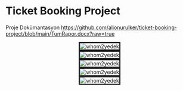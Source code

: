 #  Ticket Booking Project

Proje Dokümantasyon https://github.com/alionurulker/ticket-booking-project/blob/main/TumRapor.docx?raw=true

<div align="center">
	<img src="https://i.ibb.co/qxB4hsQ/2021-12-24-00-14-44.png" alt="whom2yedek" border="3">
</div>

<div align="center">
	<img src="https://user-images.githubusercontent.com/23097492/186728512-a57dd3f7-44ee-4c5d-8ad9-c01c1f79a2d8.png" alt="whom2yedek" border="3">
</div>


<div align="center">
	<img src="https://i.ibb.co/cJV4fNb/2022-08-06-19-55-33.png" alt="whom2yedek" border="3">
</div>

<div align="center">
	<img src="https://user-images.githubusercontent.com/23097492/186728207-36e6df26-b870-44c1-9a67-e9039a545dd5.png" alt="whom2yedek" border="3">
</div>

<div align="center">
	<img src="https://user-images.githubusercontent.com/23097492/186728517-d5367e8f-a6f4-4911-ac39-d1e92b46e402.png" alt="whom2yedek" border="3">
</div>

